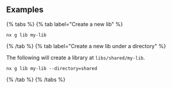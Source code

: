 ## Examples

{% tabs %}
{% tab label="Create a new lib" %}

```shell
nx g lib my-lib
```

{% /tab %}
{% tab label="Create a new lib under a directory" %}

The following will create a library at `libs/shared/my-lib`.

```shell
nx g lib my-lib --directory=shared
```

{% /tab %}
{% /tabs %}
